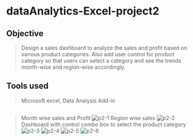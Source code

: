 # dataAnalytics-Excel-project2
## Objective
> Design a sales dashboard to analyze the sales and profit based on various product categories. Also add user control for product category so that users can select a category and see the trends month-wise and region-wise accordingly.
## Tools used
> Microsoft excel, Data Analysis Add-in
##
>Month wise sales and Profit
![p2-1](https://github.com/user-attachments/assets/eb69b7fd-b502-47af-b361-dd9e75560656)
> Region wise sales
![p2-2](https://github.com/user-attachments/assets/d2f54c06-d97f-4c12-92d7-390133250246)
> Dashboard with control combo box to select the product category
![p2-3](https://github.com/user-attachments/assets/a4a3b273-4c2e-4941-a1b9-b48f1a6c6d4b)
![p2-4](https://github.com/user-attachments/assets/6b17e3eb-1699-44b2-a858-8c49a058fc4c)
![p2-5](https://github.com/user-attachments/assets/c6c89c76-3db5-4474-9149-245aaf1a2e28)
![p2-6](https://github.com/user-attachments/assets/c51e6bba-e0bc-48c5-9aa0-370127bfd167)
